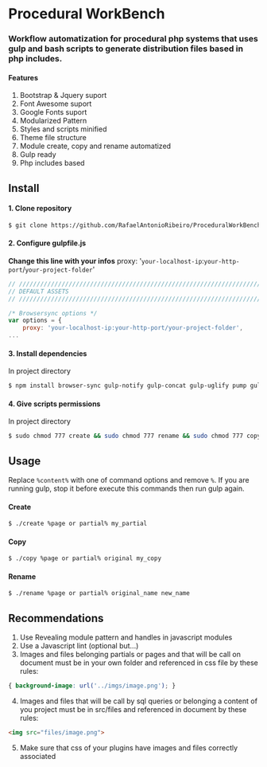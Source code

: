 # Procedural WorkBench

### Workflow automatization for procedural php systems that uses gulp and bash scripts to generate distribution files based in php includes.
#### Features
1. Bootstrap & Jquery suport
2. Font Awesome suport
3. Google Fonts suport
4. Modularized Pattern
5. Styles and scripts minified
6. Theme file structure
7. Module create, copy and rename automatized
8. Gulp ready
9. Php includes based

## Install
#### 1. Clone repository
``` bash
$ git clone https://github.com/RafaelAntonioRibeiro/ProceduralWorkBench
```
#### 2. Configure gulpfile.js
**Change this line with your infos**
proxy: '`your-localhost-ip`:`your-http-port`/`your-project-folder`'

``` javascript
// /////////////////////////////////////////////////////////////////////
// DEFAULT ASSETS
// /////////////////////////////////////////////////////////////////////

/* Browsersync options */
var options = {
	proxy: 'your-localhost-ip:your-http-port/your-project-folder',
...
```
#### 3. Install dependencies
In project directory
``` bash
$ npm install browser-sync gulp-notify gulp-concat gulp-uglify pump gulp-uglifycss gulp-css-format gulp-jsbeautify gulp-util vinyl-ftp gulp-flatten gulp-html-beautify gulp-strip-comments gulp
```
#### 4. Give scripts permissions
In project directory
``` bash
$ sudo chmod 777 create && sudo chmod 777 rename && sudo chmod 777 copy
```
## Usage
Replace `%content%` with one of command options and remove `%`.
If you are running gulp, stop it before execute this commands then run gulp again.
#### Create
``` bash
$ ./create %page or partial% my_partial
```
#### Copy
``` bash
$ ./copy %page or partial% original my_copy
```
#### Rename
``` bash
$ ./rename %page or partial% original_name new_name
```

## Recommendations
1. Use Revealing module pattern and handles in javascript modules
2. Use a Javascript lint (optional but...)
3. Images and files belonging partials or pages and that will be call on document must be in your own folder and referenced in css file by these rules:
``` css
{ background-image: url('../imgs/image.png'); }
```
4. Images and files that will be call by sql queries or belonging a content of you project must be in src/files and referenced in document by these rules:
``` html
<img src="files/image.png">
```
5. Make sure that css of your plugins have images and files correctly associated
